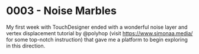 # 0003 - Noise Marbles

My first week with TouchDesigner ended with a wonderful noise layer and vertex displacement tutorial by @polyhop (visit https://www.simonaa.media/ for some top-notch instruction) that gave me a platform to begin exploring in this direction.  